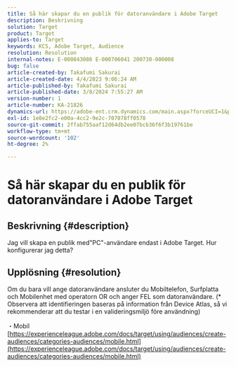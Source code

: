 ```yaml
---
title: Så här skapar du en publik för datoranvändare i Adobe Target
description: Beskrivning
solution: Target
product: Target
applies-to: Target
keywords: KCS, Adobe Target, Audience
resolution: Resolution
internal-notes: E-000843086 E-000706041 200730-000008
bug: false
article-created-by: Takafumi Sakurai
article-created-date: 4/4/2023 9:06:24 AM
article-published-by: Takafumi Sakurai
article-published-date: 3/8/2024 7:55:27 AM
version-number: 1
article-number: KA-21826
dynamics-url: https://adobe-ent.crm.dynamics.com/main.aspx?forceUCI=1&pagetype=entityrecord&etn=knowledgearticle&id=e3ecdcf4-c7d2-ed11-a7c7-6045bd006ce9
exl-id: 1e0e2fc2-e00a-4cc2-9e2c-707078ff0578
source-git-commit: 2ffab755aaf12d64db2ee07bcb36f6f3b19761be
workflow-type: tm+mt
source-wordcount: '102'
ht-degree: 2%

---
```


# Så här skapar du en publik för datoranvändare i Adobe Target

## Beskrivning {#description}

Jag vill skapa en publik med&quot;PC&quot;-användare endast i Adobe Target. Hur konfigurerar jag detta?

## Upplösning {#resolution}


Om du bara vill ange datoranvändare ansluter du Mobiltelefon, Surfplatta och Mobilenhet med operatorn OR och anger FEL som datoranvändare. (\* Observera att identifieringen baseras på information från Device Atlas, så vi rekommenderar att du testar i en valideringsmiljö före användning)

・Mobil
[https://experienceleague.adobe.com/docs/target/using/audiences/create-audiences/categories-audiences/mobile.html](https://experienceleague.adobe.com/docs/target/using/audiences/create-audiences/categories-audiences/mobile.html)
